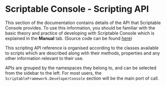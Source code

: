 # Scriptable Console - Scripting API
This section of the documentation contains details of the API that Scriptable Console provides. To use this information, you should be familiar with the basic theory and practice of developing with Scriptable Console which is explained in the **Manual** tab. (Source code can be found [here](https://github.com/pablothedolphin/Scriptable-Console))

This scripting API reference is organised according to the classes available to scripts which are described along with their methods, properties and any other information relevant to their use.

APIs are grouped by the namespaces they belong to, and can be selected from the sidebar to the left. For most users, the `ScriptableFramework.DeveloperConsole` section will be the main port of call.
